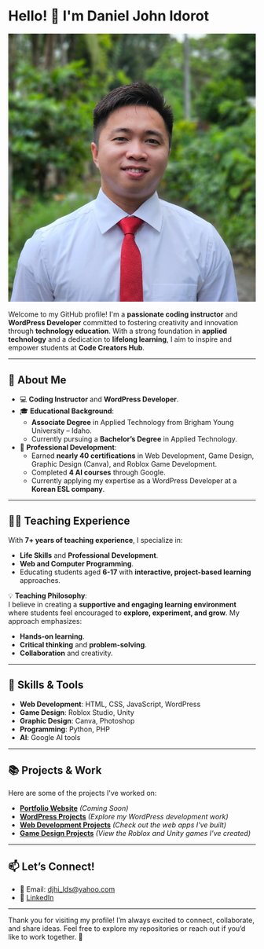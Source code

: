 # Hello! 👋 I'm Daniel John Idorot

![My Professional Picture](https://github.com/djhi12/READ.me/blob/main/my-photo-edited.jpg)

Welcome to my GitHub profile! I'm a **passionate coding instructor** and **WordPress Developer** committed to fostering creativity and innovation through **technology education**. With a strong foundation in **applied technology** and a dedication to **lifelong learning**, I aim to inspire and empower students at **Code Creators Hub**.

---

## 🌟 About Me
- 💻 **Coding Instructor** and **WordPress Developer**.
- 🎓 **Educational Background**: 
  - **Associate Degree** in Applied Technology from Brigham Young University – Idaho.
  - Currently pursuing a **Bachelor’s Degree** in Applied Technology.
- 🏅 **Professional Development**:
  - Earned **nearly 40 certifications** in Web Development, Game Design, Graphic Design (Canva), and Roblox Game Development.
  - Completed **4 AI courses** through Google.
  - Currently applying my expertise as a WordPress Developer at a **Korean ESL company**.

---

## 🧑‍🏫 Teaching Experience
With **7+ years of teaching experience**, I specialize in:
- **Life Skills** and **Professional Development**.
- **Web and Computer Programming**.
- Educating students aged **6-17** with **interactive, project-based learning** approaches.
  
💡 **Teaching Philosophy**:  
I believe in creating a **supportive and engaging learning environment** where students feel encouraged to **explore, experiment, and grow**. My approach emphasizes:
- **Hands-on learning**.
- **Critical thinking** and **problem-solving**.
- **Collaboration** and creativity.

---

## 🔧 Skills & Tools
- **Web Development**: HTML, CSS, JavaScript, WordPress
- **Game Design**: Roblox Studio, Unity
- **Graphic Design**: Canva, Photoshop
- **Programming**: Python, PHP
- **AI**: Google AI tools

---

## 📚 Projects & Work
Here are some of the projects I've worked on:

- **[Portfolio Website](#)** *(Coming Soon)*
- **[WordPress Projects](#)** *(Explore my WordPress development work)*
- **[Web Development Projects](#)** *(Check out the web apps I've built)*
- **[Game Design Projects](#)** *(View the Roblox and Unity games I've created)*

---

## 📫 Let’s Connect!
- 📧 Email: [djhi_lds@yahoo.com](mailto:djhi_lds@yahoo.com)
- 💼 [LinkedIn](https://ph.linkedin.com/in/djidorot?trk=public_profile_browsemap)

---

Thank you for visiting my profile! I’m always excited to connect, collaborate, and share ideas. Feel free to explore my repositories or reach out if you’d like to work together. 🚀
